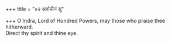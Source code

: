 +++
title = "०२ अर्वाचीनं सु"

+++
O Indra, Lord of Hundred Powers, may those who praise thee hitherward.  
     Direct thy spirit and thine eye.